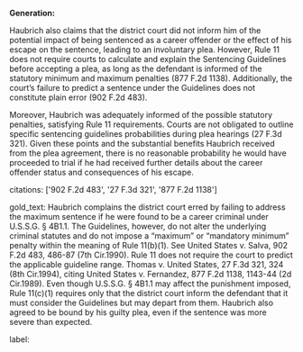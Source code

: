 **Generation:**

Haubrich also claims that the district court did not inform him of the potential impact of being sentenced as a career offender or the effect of his escape on the sentence, leading to an involuntary plea. However, Rule 11 does not require courts to calculate and explain the Sentencing Guidelines before accepting a plea, as long as the defendant is informed of the statutory minimum and maximum penalties (877 F.2d 1138). Additionally, the court’s failure to predict a sentence under the Guidelines does not constitute plain error (902 F.2d 483).

Moreover, Haubrich was adequately informed of the possible statutory penalties, satisfying Rule 11 requirements. Courts are not obligated to outline specific sentencing guidelines probabilities during plea hearings (27 F.3d 321). Given these points and the substantial benefits Haubrich received from the plea agreement, there is no reasonable probability he would have proceeded to trial if he had received further details about the career offender status and consequences of his escape.

citations: ['902 F.2d 483', '27 F.3d 321', '877 F.2d 1138']

gold_text: Haubrich complains the district court erred by failing to address the maximum sentence if he were found to be a career criminal under U.S.S.G. § 4B1.1. The Guidelines, however, do not alter the underlying criminal statutes and do not impose a “maximum” or “mandatory minimum” penalty within the meaning of Rule 11(b)(1). See United States v. Salva, 902 F.2d 483, 486-87 (7th Cir.1990). Rule 11 does not require the court to predict the applicable guideline range. Thomas v. United States, 27 F.3d 321, 324 (8th Cir.1994), citing United States v. Fernandez, 877 F.2d 1138, 1143-44 (2d Cir.1989). Even though U.S.S.G. § 4B1.1 may affect the punishment imposed, Rule 11(c)(1) requires only that the district court inform the defendant that it must consider the Guidelines but may depart from them. Haubrich also agreed to be bound by his guilty plea, even if the sentence was more severe than expected.

label: 